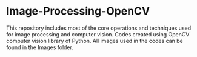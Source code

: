 # Image-Processing-OpenCV
This repository includes most of the core operations and techniques used for image processing and computer vision. Codes created using OpenCV computer vision library of Python. All images used in the codes can be found in the Images folder.
